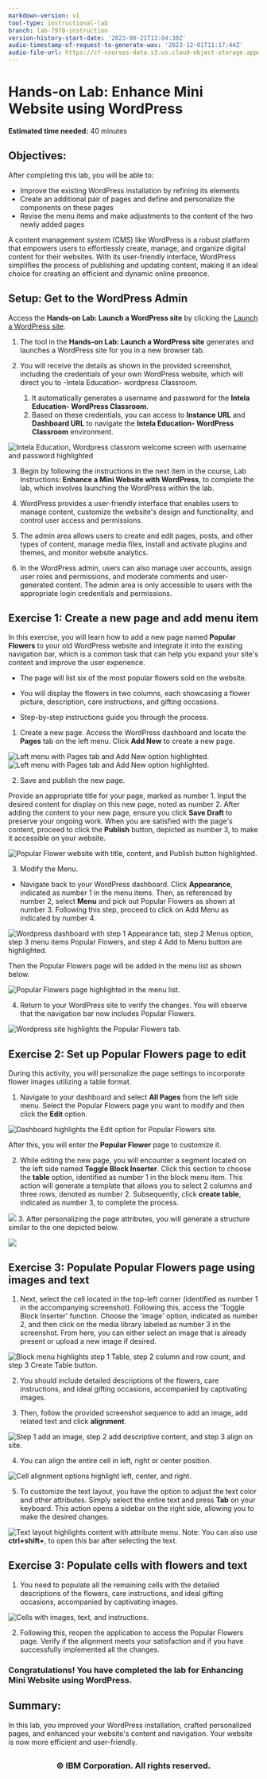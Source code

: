 ```yaml
---
markdown-version: v1
tool-type: instructional-lab
branch: lab-7970-instruction
version-history-start-date: '2023-08-21T13:04:30Z'
audio-timestamp-of-request-to-generate-wav: '2023-12-01T11:17:44Z'
audio-file-url: https://cf-courses-data.s3.us.cloud-object-storage.appdomain.cloud/IBMSkillsNetwork-CD0111EN-Coursera/labs/m4_l2_Enhance_mini_website__using_WordPress.md.wav
---
```

# Hands-on Lab: Enhance Mini Website using WordPress

<!--
<img src="https://cf-courses-data.s3.us.cloud-object-storage.appdomain.cloud/IBMSkillsNetwork-WD0231EN-SkillsNetwork/IDSN-logo.png" width="200" alt="cognitiveclass.ai logo"Â  />
-->

**Estimated time needed:** 40 minutes

## Objectives:
After completing this lab, you will be able to:

- Improve the existing WordPress installation by refining its elements
- Create an additional pair of pages and define and personalize the components on these pages
- Revise the menu items and make adjustments to the content of the two newly added pages


A content management system (CMS) like WordPress is a robust platform that empowers users to effortlessly create, manage, and organize digital content for their websites. With its user-friendly interface, WordPress simplifies the process of publishing and updating content, making it an ideal choice for creating an efficient and dynamic online presence.


## Setup: Get to the WordPress Admin

Access the **Hands-on Lab: Launch a WordPress site** by clicking the [Launch a WordPress site](https://www.coursera.org/learn/getting-started-with-front-end-and-web-development/ungradedLti/7IObz/generate-a-wordpress-site "link").



1. The tool in the **Hands-on Lab: Launch a WordPress site** generates and launches a WordPress site for you in a new browser tab.

2. You will receive the details as shown in the provided screenshot, including the credentials of your own WordPress website, which will direct you to -Intela Education- wordpress Classroom.
	1. It automatically generates a username and password for the **Intela Education- WordPress Classroom**.
	2. Based on these credentials, you can access to  **Instance URL** and **Dashboard URL** to navigate the **Intela Education- WordPress Classroom** environment.

<img src="./images/Ex1_1.png" alt="Intela Education, Wordpress classrom welcome screen with username and password highlighted" />




3. Begin by following the instructions in the next item in the course, Lab Instructions: **Enhance a Mini Website with WordPress**, to complete the lab, which involves launching the WordPress within the lab.
4. WordPress provides a user-friendly interface that enables users to manage content, customize the website\'s design and functionality, and control user access and permissions.

5. The admin area allows users to create and edit pages, posts, and other types of content, manage media files, install and activate plugins and themes, and monitor website analytics.

6. In the WordPress admin, users can also manage user accounts, assign user roles and permissions, and moderate comments and user-generated content. The admin area is only accessible to users with the appropriate login credentials and permissions.




## Exercise 1: Create a new page and add menu item

In this exercise, you will learn how to add a new page named **Popular Flowers** to your old WordPress website and integrate it into the existing navigation bar, which is a common task that can help you expand your site\'s content and improve the user experience.

- The page will list six of the most popular flowers sold on the website.

- You will display the flowers in two columns, each showcasing a flower picture, description, care instructions, and gifting occasions.

- Step-by-step instructions guide you through the process.

1. Create a new page.
Access the WordPress dashboard and locate the **Pages** tab on the left menu.
Click **Add New** to create a new page.

<img src="https://cf-courses-data.s3.us.cloud-object-storage.appdomain.cloud/IBMSkillsNetwork-CD0111EN-Coursera/images/first.PNG" alt="Left menu with Pages tab and Add New option highlighted.">

<img src="https://cf-courses-data.s3.us.cloud-object-storage.appdomain.cloud/IBMSkillsNetwork-CD0111EN-Coursera/images/first.PNG" alt="Left menu with Pages tab and Add New option highlighted.">


2. Save and publish the new page.

Provide an appropriate title for your page, marked as number 1.
Input the desired content for display on this new page, noted as number 2.
After adding the content to your new page, ensure you click **Save Draft** to preserve your ongoing work. 
When you are satisfied with the page's content, proceed to click the **Publish** button, depicted as number 3, to make it accessible on your website.


![Popular Flower website with title, content, and Publish button highlighted.](https://cf-courses-data.s3.us.cloud-object-storage.appdomain.cloud/IBMSkillsNetwork-CD0111EN-Coursera/images/2_second.PNG)

3. Modify the Menu.
- Navigate back to your WordPress dashboard. Click **Appearance**, indicated as number 1 in the menu items. Then, as referenced by number 2, select **Menu** and pick out Popular Flowers as shown at number 3. Following this step, proceed to click on Add Menu as indicated by number 4.

![Wordpress dashboard with step 1 Appearance tab, step 2 Menus option, step 3 menu items Popular Flowers, and step 4 Add to Menu button are highlighted.](https://cf-courses-data.s3.us.cloud-object-storage.appdomain.cloud/IBMSkillsNetwork-CD0111EN-Coursera/images/3_third.PNG)

Then the Popular Flowers page will be added in the menu list as shown below.

![Popular Flowers page highlighted in the menu list.](https://cf-courses-data.s3.us.cloud-object-storage.appdomain.cloud/IBMSkillsNetwork-CD0111EN-Coursera/images/4_fourth.PNG)

4. Return to your WordPress site to verify the changes. You will observe that the navigation bar now includes Popular Flowers.

![Wordpress site highlights the Popular Flowers tab.](https://cf-courses-data.s3.us.cloud-object-storage.appdomain.cloud/IBMSkillsNetwork-CD0111EN-Coursera/images/6_six.PNG)



## Exercise 2: Set up Popular Flowers page to edit

During this activity, you will personalize the page settings to incorporate flower images utilizing a table format.

1. Navigate to your dashboard and select **All Pages** from the left side menu. Select the Popular Flowers page you want to modify and then click the **Edit** option.

![Dashboard highlights the Edit option for Popular Flowers site.](https://cf-courses-data.s3.us.cloud-object-storage.appdomain.cloud/IBMSkillsNetwork-CD0111EN-Coursera/images/7_seven.PNG)

After this, you will enter the **Popular Flower** page to customize it.

2. While editing the new page, you will encounter a segment located on the left side named **Toggle Block Inserter**. Click this section to choose the **table** option, identified as number 1 in the block menu item. This action will generate a template that allows you to select 2 columns and three rows, denoted as number 2. Subsequently, click **create table**, indicated as number 3, to complete the process.

![](https://cf-courses-data.s3.us.cloud-object-storage.appdomain.cloud/IBMSkillsNetwork-CD0111EN-Coursera/images/8.PNG)
3. After personalizing the page attributes, you will generate a structure similar to the one depicted below.

![](https://cf-courses-data.s3.us.cloud-object-storage.appdomain.cloud/IBMSkillsNetwork-CD0111EN-Coursera/images/9.PNG)



## Exercise 3: Populate Popular Flowers page using images and text

1. Next, select the cell located in the top-left corner (identified as number 1 in the accompanying screenshot). Following this, access the \'Toggle Block Inserter\' function. Choose the \'image\' option, indicated as number 2, and then click on the media library labeled as number 3 in the screenshot. From here, you can either select an image that is already present or upload a new image if desired.

![Block menu highlights step 1 Table, step 2 column and row count, and step 3 Create Table button.](https://cf-courses-data.s3.us.cloud-object-storage.appdomain.cloud/IBMSkillsNetwork-CD0111EN-Coursera/images/10.PNG)

2. You should include detailed descriptions of the flowers, care instructions, and ideal gifting occasions, accompanied by captivating images.

3. Then, follow the provided screenshot sequence to add an image, add related text and click **alignment**.

![Step 1 add an image, step 2 add descriptive content, and step 3 align on site.](https://cf-courses-data.s3.us.cloud-object-storage.appdomain.cloud/IBMSkillsNetwork-CD0111EN-Coursera/images/11.PNG)



4. You can align the entire cell in left, right or center position.

![Cell alignment options highlight left, center, and right.](https://cf-courses-data.s3.us.cloud-object-storage.appdomain.cloud/IBMSkillsNetwork-CD0111EN-Coursera/images/12.PNG)

5. To customize the text layout, you have the option to adjust the text color and other attributes. Simply select the entire text and press **Tab** on your keyboard. This action opens a sidebar on the right side, allowing you to make the desired changes.

![Text layout highlights content with attribute menu.](https://cf-courses-data.s3.us.cloud-object-storage.appdomain.cloud/IBMSkillsNetwork-CD0111EN-Coursera/images/13.PNG)
Note: You can also use **ctrl+shift+**, to open this bar after selecting the text.



## Exercise 3: Populate cells with flowers and text

1. You need to populate all the remaining cells with the detailed descriptions of the flowers, care instructions, and ideal gifting occasions, accompanied by captivating images.

![Cells with images, text, and instructions.](https://cf-courses-data.s3.us.cloud-object-storage.appdomain.cloud/IBMSkillsNetwork-CD0111EN-Coursera/images/14.PNG)

2. Following this, reopen the application to access the Popular Flowers page. Verify if the alignment meets your satisfaction and if you have successfully implemented all the changes.

### Congratulations! You have completed the lab for Enhancing Mini Website using WordPress.

## Summary:

In this lab, you improved your WordPress installation, crafted personalized pages, and enhanced your website\'s content and navigation. Your website is now more efficient and user-friendly.

<footer>
<img align="left" src="https://cf-courses-data.s3.us.cloud-object-storage.appdomain.cloud/IBMSkillsNetwork-CD0111EN-Coursera/images/footer_6b.png" alt="">
</footer>

## <h3 align="center"> &#169; IBM Corporation. All rights reserved. <h3/>

<!---
## Author(s)
Ramanujam
Richa Arora

### Other Contributor(s)
Rav Ahuja

## Changelog
| Date | Version | Changed by | Change Description |
|------|--------|--------|---------|
| 2023-08-21 | 0.1 | Richa Arora | Initial version created |
| 2023-09-06 | 0.2 | Steve Hord | QA pass with edits |
| 2023-12-01 | 0.3 | K Sundararajan | IntelaEDu link for "Launch a WordPress site" updated for the lab to work correctly |
## <h3 align="center"> &#169; IBM Corporation 2023. All rights reserved. <h3/>
--->
